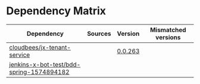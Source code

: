 # Dependency Matrix

Dependency | Sources | Version | Mismatched versions
---------- | ------- | ------- | -------------------
[cloudbees/jx-tenant-service](https://github.com/cloudbees/jx-tenant-service) |  | [0.0.263](https://github.com/cloudbees/jx-tenant-service/releases/tag/v0.0.263) | 
[jenkins-x-bot-test/bdd-spring-1574894182](https://github.com/jenkins-x-bot-test/bdd-spring-1574894182.git) |  | []() | 
